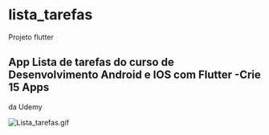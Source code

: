 # lista_tarefas

Projeto flutter
## App Lista de tarefas do curso de Desenvolvimento Android e IOS com Flutter -Crie 15 Apps
da Udemy


![Lista_tarefas.gif](..%2F..%2F..%2F..%2FDesktop%2FLista_tarefas.gif)
